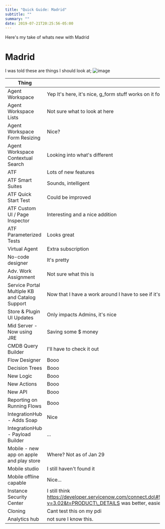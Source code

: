 ```yaml
---
title: "Quick Guide: Madrid"
subtitle: ""
summary: ""
date: 2019-07-21T20:25:56-05:00
---
```


Here's my take of whats new with Madrid

# Madrid

I was told these are things I should look at;
![image](https://user-images.githubusercontent.com/638764/51942359-7b4e0a00-23dc-11e9-9fbe-acbcdcdea062.png)

| Thing                                          | Comment                                                                                                                                                                 |
|------------------------------------------------|-------------------------------------------------------------------------------------------------------------------------------------------------------------------------|
| Agent Workspace                                | Yep It's here, it's nice, g\_form stuff works on it for mobile stuff                                                                                                     |
| Agent Workspace Lists                          | Not sure what to look at here                                                                                                                                           |
| Agent Workspace Form Resizing                 | Nice?                                                                                                                                                                   |
| Agent Workspace Contextual Search              | Looking into what's different                                                                                                                                           |
| ATF                                            | Lots of new features                                                                                                                                                    |
| ATF Smart Suites                               | Sounds, intelligent                                                                                                                                                     |
| ATF Quick Start Test                           | Could be improved                                                                                                                                                       |
| ATF Custom UI / Page Inspector                 | Interesting and a nice addition                                                                                                                                         |
| ATF Parameterized Tests                        | Looks great                                                                                                                                                             |
| Virtual Agent                                  | Extra subscription                                                                                                                                                      |
| No-code designer                               | It's pretty                                                                                                                                                             |
| Adv. Work Assignment                           | Not sure what this is                                                                                                                                                   |
| Service Portal Multiple KB and Catalog Support | Now that I have a work around I have to see if it's worth undoing it for this                                                                                           |
| Store & Plugin UI Updates                      | Only impacts Admins, it's nice                                                                                                                                          |
| Mid Server - Now using JRE                     | Saving some \$ money                                                                                                                                                    |
| CMDB Query Builder                             | I'll have to check it out                                                                                                                                               |
| Flow Designer                                  | Booo                                                                                                                                                                    |
| Decision Trees                                 | Booo                                                                                                                                                                    |
| New Logic                                      | Booo                                                                                                                                                                    |
| New Actions                                    | Booo                                                                                                                                                                    |
| New API                                        | Booo                                                                                                                                                                    |
| Reporting on Running Flows                     | Booo                                                                                                                                                                    |
| IntegrationHub - Adds Soap                     | Nice                                                                                                                                                                    |
| IntegrationHub - Payload Builder               | ...                                                                                                                                                                     |
| Mobile - new app on apple and play store       | Where? Not as of Jan 29                                                                                                                                                 |
| Mobile studio                                  | I still haven't found it                                                                                                                                                 |
| Mobile offline capable                         | Nice...                                                                                                                                                                 |
| Instance Security Center                       | I still think https://developer.servicenow.com/connect.do\#!/share/contents/7852853\_security\_best\_practice\_audit?v=3.02&t=PRODUCT\_DETAILS was better, easier to follow |
| Cloning                                        | Cant test this on my pdi                                                                                                                                                |
| Analytics hub                                   | not sure I know this.                                                                                                                                                   |
